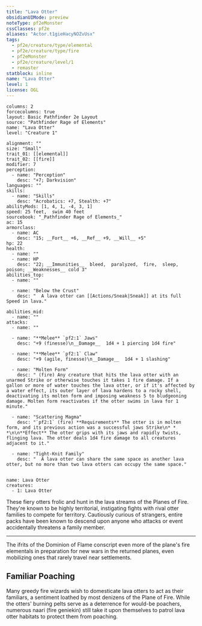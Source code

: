 ```yaml
---
title: "Lava Otter"
obsidianUIMode: preview
noteType: pf2eMonster
cssClasses: pf2e
aliases: "Actor.t1gieHacyNOZvUsx" 
tags:
  - pf2e/creature/type/elemental
  - pf2e/creature/type/fire
  - pf2eMonster
  - pf2e/creature/level/1
  - remaster
statblock: inline
name: "Lava Otter"
level: 1
license: OGL
---
```


```statblock
columns: 2
forcecolumns: true
layout: Basic Pathfinder 2e Layout
source: "Pathfinder Rage of Elements"
name: "Lava Otter"
level: "Creature 1"

alignment: ""
size: "Small"
trait_01: [[elemental]]
trait_02: [[fire]]
modifier: 7
perception:
  - name: "Perception"
    desc: "+7; Darkvision"
languages: ""
skills:
  - name: "Skills"
    desc: "Acrobatics: +7, Stealth: +7"
abilityMods: [1, 4, 1, -4, 3, 1]
speed: 25 feet,  swim 40 feet
sourcebook: "_Pathfinder Rage of Elements_"
ac: 15
armorclass:
  - name: AC
    desc: "15; __Fort__ +6, __Ref__ +9, __Will__ +5"
hp: 22
health:
  - name: ""
  - name: HP
    desc: "22; __Immunities__  bleed,  paralyzed,  fire,  sleep,  poison; __Weaknesses__ cold 3"
abilities_top:
  - name: ""

  - name: "Below the Crust"
    desc: "  A lava otter can [[Actions/Sneak|Sneak]] at its full Speed in lava."

abilities_mid:
  - name: ""
attacks:
  - name: ""

  - name: "**Melee** `pf2:1` Jaws"
    desc: "+9 (finesse)\n__Damage__  1d4 + 1 piercing 1d4 fire"

  - name: "**Melee** `pf2:1` Claw"
    desc: "+9 (agile, finesse)\n__Damage__  1d4 + 1 slashing"

  - name: "Molten Form"
    desc: " (fire) Any creature that hits the lava otter with an unarmed Strike or otherwise touches it takes 1 fire damage. If a gallon or more of water touches the lava otter, or if it's affected by a water effect, its outer layer of lava hardens to a rocky shell, deactivating its molten form and imposing weakness 5 to bludgeoning damage. Molten form reactivates if the otter swims in lava for 1 minute."

  - name: "Scattering Magma"
    desc: "`pf2:1` (fire) **Requirements** The otter is in molten form, and its previous action was a successful jaws Strike\n* * *\n\n**Effect** The otter grips with its jaws and rapidly twists, flinging lava. The otter deals 1d4 fire damage to all creatures adjacent to it."

  - name: "Tight-Knit Family"
    desc: "  A lava otter can share the same space as another lava otter, but no more than two lava otters can occupy the same space."
 
```

```encounter-table
name: Lava Otter
creatures:
  - 1: Lava Otter
```



These fiery otters frolic and hunt in the lava streams of the Planes of Fire. They're known to be highly territorial, instigating fights with rival otter families to compete for territory. Cautiously curious of strangers, entire packs have been known to descend upon anyone who attacks or event accidentally threatens a family member.

* * *

The ifrits of the Dominion of Flame conscript even more of the plane's fire elementals in preparation for new wars in the returned planes, even mobilizing ones that rarely travel near settlements.

## Familiar Poaching

Many greedy fire wizards wish to domesticate lava otters to act as their familiars, a sentiment loathed by most denizens of the Plane of Fire. While the otters' burning pelts serve as a deterrence for would-be poachers, numerous naari (fire geniekin) still take it upon themselves to patrol lava otter habitats to protect them from poaching.
